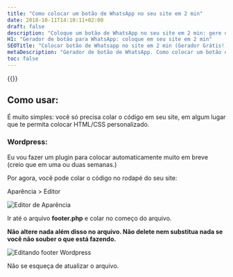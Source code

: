 ```yaml
---
title: "Como colocar um botão de WhatsApp no seu site em 2 min"
date: 2018-10-11T14:10:11+02:00
draft: false
description: "Coloque um botão de WhatsApp no seu site em 2 min: gere o botão agora e cole o código"
H1: "Gerador de botão para WhatsApp: coloque em seu site em 2 min"
SEOTitle: "Colocar botão de Whatsapp no site em 2 min (Gerador Grátis!)"
metaDescription: "Gerador de botão de WhatsApp. Como colocar um botăo de WhatsApp no seu site em 2 minutos. É só copiar e colar. (Funciona com Wordpress, plugin em breve)."
toc: false
---
```


{{<gerador-botao-whatsapp>}}

## Como usar:

É muito simples: você só precisa colar o código em seu site, em algum lugar que te permita colocar HTML/CSS personalizado.

### Wordpress:

Eu vou fazer um plugin para colocar automaticamente muito em breve (creio que em uma ou duas semanas.)

Por agora, você pode colar o código no rodapé do seu site:

Aparência > Editor 

![Editor de Aparência](/../img/aparencia-editor.png) 

Ir até o arquivo **footer.php** e colar no começo do arquivo.

**Não altere nada além disso no arquivo. Não delete nem substitua nada se você não souber o que está  fazendo.**

![Editando footer Wordpress](/../img/editando-footer.png) 

Não se esqueça de atualizar o arquivo.

